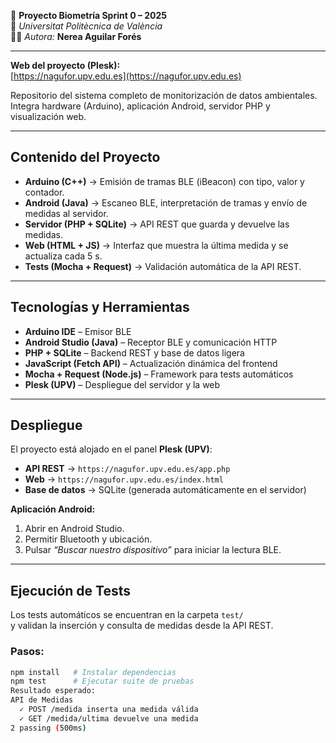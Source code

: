 🌱 **Proyecto Biometría Sprint 0 – 2025**  
📍 *Universitat Politècnica de València*  
👩‍💻 *Autora:* **Nerea Aguilar Forés**

---

**Web del proyecto (Plesk):**  
[https://nagufor.upv.edu.es](https://nagufor.upv.edu.es)

Repositorio del sistema completo de monitorización de datos ambientales.  
Integra hardware (Arduino), aplicación Android, servidor PHP y visualización web.

---

## Contenido del Proyecto

- **Arduino (C++)** → Emisión de tramas BLE (iBeacon) con tipo, valor y contador.  
- **Android (Java)** → Escaneo BLE, interpretación de tramas y envío de medidas al servidor.  
- **Servidor (PHP + SQLite)** → API REST que guarda y devuelve las medidas.  
- **Web (HTML + JS)** → Interfaz que muestra la última medida y se actualiza cada 5 s.  
- **Tests (Mocha + Request)** → Validación automática de la API REST.

---

## Tecnologías y Herramientas

- **Arduino IDE** – Emisor BLE  
- **Android Studio (Java)** – Receptor BLE y comunicación HTTP  
- **PHP + SQLite** – Backend REST y base de datos ligera  
- **JavaScript (Fetch API)** – Actualización dinámica del frontend  
- **Mocha + Request (Node.js)** – Framework para tests automáticos  
- **Plesk (UPV)** – Despliegue del servidor y la web  

---

## Despliegue

El proyecto está alojado en el panel **Plesk (UPV)**:  
- **API REST** → `https://nagufor.upv.edu.es/app.php`  
- **Web** → `https://nagufor.upv.edu.es/index.html`  
- **Base de datos** → SQLite (generada automáticamente en el servidor)

**Aplicación Android:**  
1. Abrir en Android Studio.  
2. Permitir Bluetooth y ubicación.  
3. Pulsar *“Buscar nuestro dispositivo”* para iniciar la lectura BLE.  

---

## Ejecución de Tests

Los tests automáticos se encuentran en la carpeta `test/`  
y validan la inserción y consulta de medidas desde la API REST.

### Pasos:
```bash
npm install   # Instalar dependencias
npm test      # Ejecutar suite de pruebas
Resultado esperado:
API de Medidas
  ✓ POST /medida inserta una medida válida
  ✓ GET /medida/ultima devuelve una medida
2 passing (500ms)